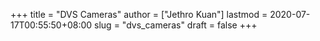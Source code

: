 +++
title = "DVS Cameras"
author = ["Jethro Kuan"]
lastmod = 2020-07-17T00:55:50+08:00
slug = "dvs_cameras"
draft = false
+++
